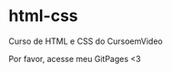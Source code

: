 # html-css
 Curso de HTML e CSS do CursoemVideo
  

Por favor, acesse meu GitPages <3
<a href="https://icaroamb.github.io/html-css/desafios/d010/index.html">
